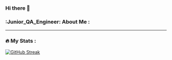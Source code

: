 ### Hi there 👋

### :Junior_QA_Engineer:  About Me :
---
### :fire: My Stats :

[![GitHub Streak](https://github-readme-streak-stats.herokuapp.com?user=tatyana-romanova&theme=dark&hide_border=true&date_format=M%20j%5B%2C%20Y%5D)](https://git.io/streak-stats)

<!--
**tatyana-romanova/tatyana-romanova** is a ✨ _special_ ✨ repository because its `README.md` (this file) appears on your GitHub profile.


Here are some ideas to get you started:

- 🔭 I’m currently working on ...
- 🌱 I’m currently learning ...
- 👯 I’m looking to collaborate on ...
- 🤔 I’m looking for help with ...
- 💬 Ask me about ...
- 📫 How to reach me: ...
- 😄 Pronouns: ...
- ⚡ Fun fact: ...
-->
